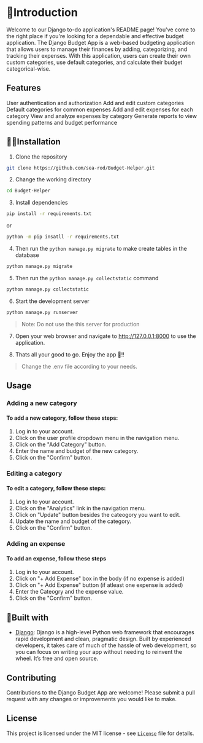 # 👋Introduction
Welcome to our Django to-do application's README page! You've come to the right place if you're looking for a dependable and effective budget application. The Django Budget App is a web-based budgeting application that allows users to manage their finances by adding, categorizing, and tracking their expenses. With this application, users can create their own custom categories, use default categories, and calculate their budget categorical-wise.

## Features
User authentication and authorization
Add and edit custom categories
Default categories for common expenses
Add and edit expenses for each category
View and analyze expenses by category
Generate reports to view spending patterns and budget performance

## 🏃‍♂️Installation
1. Clone the repository

``` bash
git clone https://github.com/sea-rod/Budget-Helper.git
```
2. Change the working directory
```bash
cd Budget-Helper
```
3. Install dependencies
```bash
pip install -r requirements.txt
```
or
```bash
python -m pip insatll -r requirements.txt 
```
4. Then run the `python manage.py migrate` to make create tables in the database
```bash
python manage.py migrate
```
5. Then run the `python manage.py collectstatic` command
```bash
python manage.py collectstatic
```
6. Start the development server
```bash
python manage.py runserver
```
>Note: Do not use the this server for production

7. Open your web browser and navigate to http://127.0.0.1:8000 to use the application.

8. Thats all your good to go. Enjoy the app 💖!!

> Change the .env file according to your needs.


## Usage
### Adding a new category
#### To add a new category, follow these steps:

1. Log in to your account.
2. Click on the user profile dropdown menu in the navigation menu.
3. Click on the "Add Category" button.
4. Enter the name and budget of the new category.
5. Click on the "Confirm" button.

### Editing a category
#### To edit a category, follow these steps:

1. Log in to your account.
2. Click on the "Analytics" link in the navigation menu.
3. Click on "Update" button besides the cateogory you want to edit.
4. Update the name and budget of the category.
5. Click on the "Confirm" button.

### Adding an expense
#### To add an expense, follow these steps

1. Log in to your account.
2. Click on "+ Add Expense" box in the body (if no expense is added)  
3. Click on "+ Add Expense" button (if atleast one expense is added)
4. Enter the Cateogry and the expense value.
5. Click on the "Confirm" button.


## 🔨Built with
- [Django](https://www.djangoproject.com/): Django is a high-level Python web framework that encourages rapid development and clean, pragmatic design. Built by experienced developers, it takes care of much of the hassle of web development, so you can focus on writing your app without needing to reinvent the wheel. It’s free and open source.

## Contributing
Contributions to the Django Budget App are welcome! Please submit a pull request with any changes or improvements you would like to make.

## License
This project is licensed under the MIT license - see [`License`](LICENSE) file for details.